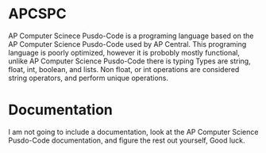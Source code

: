 # APCSPC
AP Computer Scinece Pusdo-Code is a programing language based on the AP Computer Science Pusdo-Code used by AP Central.
This programing language is poorly optimized, however it is probobly mostly functional, unlike AP Computer Science Pusdo-Code there is typing
Types are string, float, int, boolean, and lists.
Non float, or int operations are considered string operators, and perform unique operations.
# Documentation
I am not going to include a documentation, look at the AP Computer Science Pusdo-Code documentation, and figure the rest out yourself,
Good luck.
